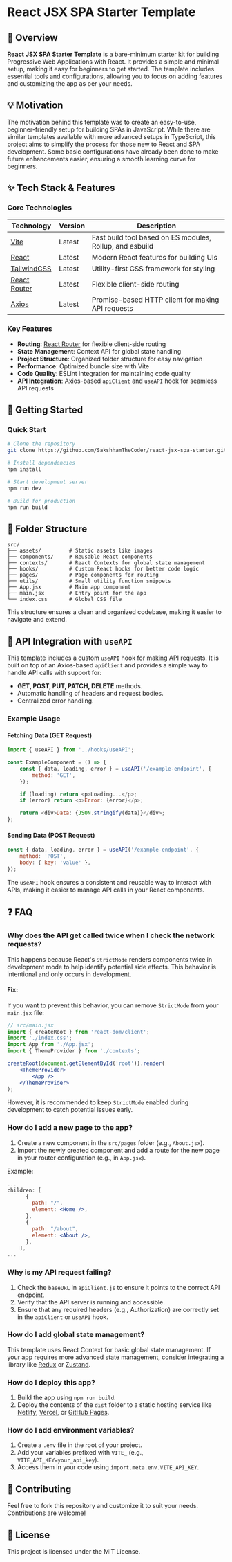 # React JSX SPA Starter Template

## 🌟 Overview

**React JSX SPA Starter Template** is a bare-minimum starter kit for building Progressive Web Applications with React. It provides a simple and minimal setup, making it easy for beginners to get started. The template includes essential tools and configurations, allowing you to focus on adding features and customizing the app as per your needs.

## 💡 Motivation

The motivation behind this template was to create an easy-to-use, beginner-friendly setup for building SPAs in JavaScript. While there are similar templates available with more advanced setups in TypeScript, this project aims to simplify the process for those new to React and SPA development. Some basic configurations have already been done to make future enhancements easier, ensuring a smooth learning curve for beginners.

## ✨ Tech Stack & Features

### Core Technologies

| Technology                               | Version | Description                                              |
| ---------------------------------------- | ------- | -------------------------------------------------------- |
| [Vite](https://vitejs.dev/)              | Latest  | Fast build tool based on ES modules, Rollup, and esbuild |
| [React](https://react.dev/)              | Latest  | Modern React features for building UIs                   |
| [TailwindCSS](https://tailwindcss.com/)  | Latest  | Utility-first CSS framework for styling                  |
| [React Router](https://reactrouter.com/) | Latest  | Flexible client-side routing                             |
| [Axios](https://axios-http.com/)         | Latest  | Promise-based HTTP client for making API requests        |

### Key Features

-   **Routing**: [React Router](https://reactrouter.com/) for flexible client-side routing
-   **State Management**: Context API for global state handling
-   **Project Structure**: Organized folder structure for easy navigation
-   **Performance**: Optimized bundle size with Vite
-   **Code Quality**: ESLint integration for maintaining code quality
-   **API Integration**: Axios-based `apiClient` and `useAPI` hook for seamless API requests

## 🚀 Getting Started

### Quick Start

```bash
# Clone the repository
git clone https://github.com/SakshhamTheCoder/react-jsx-spa-starter.git

# Install dependencies
npm install

# Start development server
npm run dev

# Build for production
npm run build
```

## 📂 Folder Structure

```
src/
├── assets/         # Static assets like images
├── components/     # Reusable React components
├── contexts/       # React Contexts for global state management
├── hooks/          # Custom React hooks for better code logic
├── pages/          # Page components for routing
├── utils/          # Small utility function snippets
├── App.jsx         # Main app component
├── main.jsx        # Entry point for the app
└── index.css       # Global CSS file
```

This structure ensures a clean and organized codebase, making it easier to navigate and extend.

## 🔧 API Integration with `useAPI`

This template includes a custom `useAPI` hook for making API requests. It is built on top of an Axios-based `apiClient` and provides a simple way to handle API calls with support for:

-   **GET, POST, PUT, PATCH, DELETE** methods.
-   Automatic handling of headers and request bodies.
-   Centralized error handling.

### Example Usage

#### Fetching Data (GET Request)

```javascript
import { useAPI } from '../hooks/useAPI';

const ExampleComponent = () => {
    const { data, loading, error } = useAPI('/example-endpoint', {
        method: 'GET',
    });

    if (loading) return <p>Loading...</p>;
    if (error) return <p>Error: {error}</p>;

    return <div>Data: {JSON.stringify(data)}</div>;
};
```

#### Sending Data (POST Request)

```jsx
const { data, loading, error } = useAPI('/example-endpoint', {
    method: 'POST',
    body: { key: 'value' },
});
```

The `useAPI` hook ensures a consistent and reusable way to interact with APIs, making it easier to manage API calls in your React components.

## ❓ FAQ

### Why does the API get called twice when I check the network requests?

This happens because React's `StrictMode` renders components twice in development mode to help identify potential side effects. This behavior is intentional and only occurs in development.

#### Fix:

If you want to prevent this behavior, you can remove `StrictMode` from your `main.jsx` file:

```jsx
// src/main.jsx
import { createRoot } from 'react-dom/client';
import './index.css';
import App from './App.jsx';
import { ThemeProvider } from './contexts';

createRoot(document.getElementById('root')).render(
    <ThemeProvider>
        <App />
    </ThemeProvider>
);
```

However, it is recommended to keep `StrictMode` enabled during development to catch potential issues early.

### How do I add a new page to the app?

1. Create a new component in the `src/pages` folder (e.g., `About.jsx`).
2. Import the newly created component and add a route for the new page in your router configuration (e.g., in `App.jsx`).

Example:

```jsx
...
children: [
      {
        path: "/",
        element: <Home />,
      },
      {
        path: "/about",
        element: <About />,
      },
    ],
...
```

### Why is my API request failing?

1. Check the `baseURL` in `apiClient.js` to ensure it points to the correct API endpoint.
2. Verify that the API server is running and accessible.
3. Ensure that any required headers (e.g., Authorization) are correctly set in the `apiClient` or `useAPI` hook.

### How do I add global state management?

This template uses React Context for basic global state management. If your app requires more advanced state management, consider integrating a library like [Redux](https://redux.js.org/) or [Zustand](https://zustand-demo.pmnd.rs/).

### How do I deploy this app?

1. Build the app using `npm run build`.
2. Deploy the contents of the `dist` folder to a static hosting service like [Netlify](https://www.netlify.com/), [Vercel](https://vercel.com/), or [GitHub Pages](https://pages.github.com/).

### How do I add environment variables?

1. Create a `.env` file in the root of your project.
2. Add your variables prefixed with `VITE_` (e.g., `VITE_API_KEY=your_api_key`).
3. Access them in your code using `import.meta.env.VITE_API_KEY`.

## 🤝 Contributing

Feel free to fork this repository and customize it to suit your needs. Contributions are welcome!

## 📜 License

This project is licensed under the MIT License.


